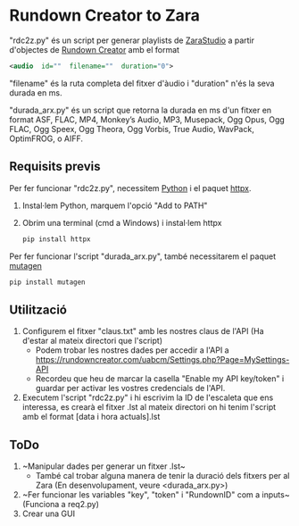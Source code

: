 # Rundown Creator to Zara

"rdc2z.py" és un script per generar playlists de [ZaraStudio](https://www.zarastudio.es/es/) a partir d'objectes de [Rundown Creator](http://rundowncreator.com/) amb el format

```xml
<audio  id=""  filename=""  duration="0">
```

"filename" és la ruta completa del fitxer d'àudio i "duration" n'és la seva durada en ms.

"durada_arx.py" és un script que retorna la durada en ms d'un fitxer en format ASF, FLAC, MP4, Monkey’s Audio, MP3, Musepack, Ogg Opus, Ogg FLAC, Ogg Speex, Ogg Theora, Ogg Vorbis, True Audio, WavPack, OptimFROG, o AIFF.

## Requisits previs

Per fer funcionar "rdc2z.py", necessitem [Python](https://www.python.org/downloads/) i el paquet [httpx](https://pypi.org/project/httpx/).

1. Instal·lem Python, marquem l'opció "Add to PATH"
2. Obrim una terminal (cmd a Windows) i instal·lem httpx

    ```bash
    pip install httpx
    ```

Per fer funcionar l'script "durada_arx.py", també necessitarem el paquet [mutagen](https://pypi.org/project/mutagen/)

```bash
pip install mutagen
```

## Utilització

1. Configurem el fitxer "claus.txt" amb les nostres claus de l'API (Ha d'estar al mateix directori que l'script)
    * Podem trobar les nostres dades per accedir a l'API a <https://rundowncreator.com/uabcm/Settings.php?Page=MySettings-API>
    * Recordeu que heu de marcar la casella "Enable my API key/token" i guardar per activar les vostres credencials de l'API.
2. Executem l'script "rdc2z.py" i hi escrivim la ID de l'escaleta que ens interessa, es crearà el fitxer .lst al mateix directori on hi tenim l'script amb el format \[data i hora actuals].lst

## ToDo

1. ~Manipular dades per generar un fitxer .lst~
    * També cal trobar alguna manera de tenir la duració dels fitxers per al Zara (En desenvolupament, veure <durada_arx.py>)
2. ~Fer funcionar les variables "key", "token" i "RundownID" com a inputs~ (Funciona a req2.py)
3. Crear una GUI
